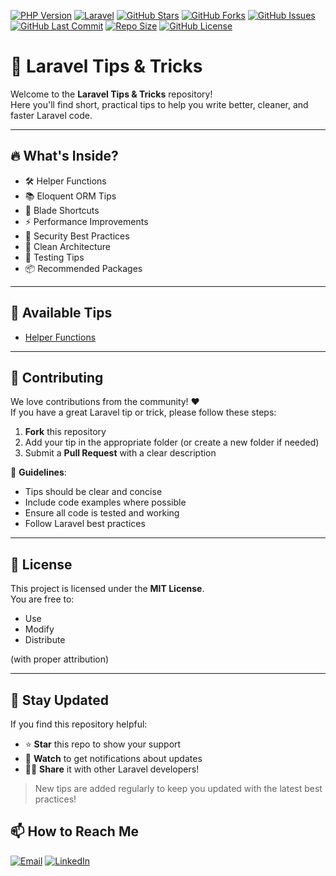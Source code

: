 [![PHP Version](https://img.shields.io/badge/PHP-8.1+-777BB4?style=flat-square&logo=php&logoColor=white)](https://php.net)
[![Laravel](https://img.shields.io/badge/Laravel-Framework-FF2D20?style=flat-square&logo=laravel&logoColor=white)](https://laravel.com)
[![GitHub Stars](https://img.shields.io/github/stars/HeshamAdel0007/Laravel-Tips-Tricks?style=flat-square)](https://github.com/HeshamAdel0007/Laravel-Tips-Tricks/stargazers)
[![GitHub Forks](https://img.shields.io/github/forks/HeshamAdel0007/Laravel-Tips-Tricks?style=flat-square)](https://github.com/HeshamAdel0007/Laravel-Tips-Tricks/network/members)
[![GitHub Issues](https://img.shields.io/github/issues/HeshamAdel0007/Laravel-Tips-Tricks?style=flat-square)](https://github.com/HeshamAdel0007/Laravel-Tips-Tricks/issues)
[![GitHub Last Commit](https://img.shields.io/github/last-commit/HeshamAdel0007/Laravel-Tips-Tricks?style=flat-square)](https://github.com/HeshamAdel0007/Laravel-Tips-Tricks/commits/main)
[![Repo Size](https://img.shields.io/github/repo-size/HeshamAdel0007/Laravel-Tips-Tricks?style=flat-square)](https://github.com/HeshamAdel0007/Laravel-Tips-Tricks)
[![GitHub License](https://img.shields.io/github/license/HeshamAdel0007/Laravel-Tips-Tricks?style=flat-square)](https://github.com/HeshamAdel0007/Laravel-Tips-Tricks/blob/main/LICENSE)


# 🚀 Laravel Tips & Tricks

Welcome to the **Laravel Tips & Tricks** repository!  
Here you'll find short, practical tips to help you write better, cleaner, and faster Laravel code.

<hr>

## 🔥 What's Inside?

- 🛠️ Helper Functions
- 📚 Eloquent ORM Tips
- 🎨 Blade Shortcuts
- ⚡ Performance Improvements
- 🔐 Security Best Practices
- 🧹 Clean Architecture
- 🧪 Testing Tips
- 📦 Recommended Packages

<hr>

## 📌 Available Tips

- [Helper Functions](https://github.com/HeshamAdel0007/Laravel-Tips-Tricks/tree/main/Helper)


<hr>

## 🤝 Contributing

We love contributions from the community! ❤️  
If you have a great Laravel tip or trick, please follow these steps:

1. **Fork** this repository
2. Add your tip in the appropriate folder (or create a new folder if needed)
3. Submit a **Pull Request** with a clear description

📌 **Guidelines**:
- Tips should be clear and concise
- Include code examples where possible
- Ensure all code is tested and working
- Follow Laravel best practices

<hr>

## 📜 License

This project is licensed under the **MIT License**.  
You are free to:
- Use
- Modify
- Distribute

(with proper attribution)

<hr>

## 🌟 Stay Updated

If you find this repository helpful:

- ⭐ **Star** this repo to show your support
- 🔔 **Watch** to get notifications about updates
- 🧑‍💻 **Share** it with other Laravel developers!

> New tips are added regularly to keep you updated with the latest best practices!


## 📫 How to Reach Me

[![Email](https://img.shields.io/badge/-Email-D14836?style=for-the-badge&logo=gmail&logoColor=white)](mailto:heshamadel528@gmail.com)
[![LinkedIn](https://img.shields.io/badge/-LinkedIn-0077B5?style=for-the-badge&logo=linkedin&logoColor=white)](https://linkedin.com/in/heshamadel000)